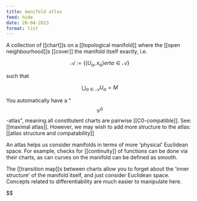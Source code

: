 ```yaml
---
title: manifold atlas
feed: hide
date: 20-04-2023
format: list
---
```



A collection of [[chart]]s on a [[topological manifold]] where the [[open neighbourhood]]s [[cover]] the manifold itself exactly, i.e.

$$\mathscr A:= \{(U_\alpha, x_\alpha)ert\alpha\in \mathcal A\}$$

 such that 

$$\bigcup_{\alpha\in\mathcal A}U_\alpha = M$$


You automatically have a "$$\mathcal C^0$$-atlas", meaning all constitutent charts are pairwise [[C0-compatible]]. See: [[maximal atlas]].
However, we may wish to add more structure to the atlas: [[atlas structure and compatability]]

An atlas helps us consider manifolds in terms of more 'physical' Euclidean space. For example, checks for [[continuity]] of functions can be done via their charts, as can curves on the manifold can be defined as smooth.

The [[transition map]]s between charts allow you to forget about the 'inner structure' of the manifold itself, and just consider Euclidean space. Concepts related to differentiability are much easier to manipulate here.

$$